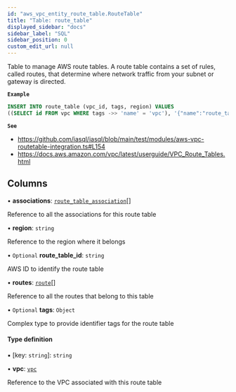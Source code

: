 ```yaml
---
id: "aws_vpc_entity_route_table.RouteTable"
title: "Table: route_table"
displayed_sidebar: "docs"
sidebar_label: "SQL"
sidebar_position: 0
custom_edit_url: null
---
```


Table to manage AWS route tables.
A route table contains a set of rules, called routes, that determine where network traffic from your subnet or gateway is directed.

**`Example`**

```sql TheButton[Creates a Route table]="Creates a Route table"
INSERT INTO route_table (vpc_id, tags, region) VALUES
((SELECT id FROM vpc WHERE tags ->> 'name' = 'vpc'), '{"name":"route_table"}', 'us-east-1');
```

**`See`**

 - https://github.com/iasql/iasql/blob/main/test/modules/aws-vpc-routetable-integration.ts#L154
 - https://docs.aws.amazon.com/vpc/latest/userguide/VPC_Route_Tables.html

## Columns

• **associations**: [`route_table_association`](aws_vpc_entity_route_table_association.RouteTableAssociation.md)[]

Reference to all the associations for this route table

• **region**: `string`

Reference to the region where it belongs

• `Optional` **route\_table\_id**: `string`

AWS ID to identify the route table

• **routes**: [`route`](aws_vpc_entity_route.Route.md)[]

Reference to all the routes that belong to this table

• `Optional` **tags**: `Object`

Complex type to provide identifier tags for the route table

#### Type definition

▪ [key: `string`]: `string`

• **vpc**: [`vpc`](aws_vpc_entity_vpc.Vpc.md)

Reference to the VPC associated with this route table

